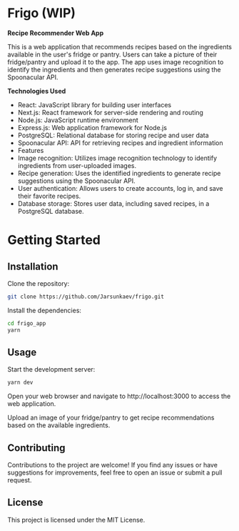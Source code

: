 # Frigo (WIP)

**Recipe Recommender Web App**

This is a web application that recommends recipes based on the ingredients available in the user's fridge or pantry. Users can take a picture of their fridge/pantry and upload it to the app. The app uses image recognition to identify the ingredients and then generates recipe suggestions using the Spoonacular API.

**Technologies Used**
- React: JavaScript library for building user interfaces
- Next.js: React framework for server-side rendering and routing
- Node.js: JavaScript runtime environment
- Express.js: Web application framework for Node.js
- PostgreSQL: Relational database for storing recipe and user data
- Spoonacular API: API for retrieving recipes and ingredient information
- Features
- Image recognition: Utilizes image recognition technology to identify ingredients from user-uploaded images.
- Recipe generation: Uses the identified ingredients to generate recipe suggestions using the Spoonacular API.
- User authentication: Allows users to create accounts, log in, and save their favorite recipes.
- Database storage: Stores user data, including saved recipes, in a PostgreSQL database.


# Getting Started
## Installation
Clone the repository:

```bash
git clone https://github.com/Jarsunkaev/frigo.git
```
Install the dependencies:

```bash
cd frigo_app
yarn
```

## Usage
Start the development server:


```bash
yarn dev
```
Open your web browser and navigate to http://localhost:3000 to access the web application.

Upload an image of your fridge/pantry to get recipe recommendations based on the available ingredients.

## Contributing
Contributions to the project are welcome! If you find any issues or have suggestions for improvements, feel free to open an issue or submit a pull request.

## License
This project is licensed under the MIT License.
